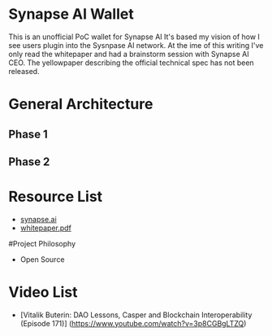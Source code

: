 # Synapse AI Wallet
This is an unofficial PoC wallet for Synapse AI
It's based my vision of how I see users plugin into the Sysnpase AI network.
At the ime of this writing I've only read the whitepaper and had a brainstorm session with Synapse AI CEO.
The yellowpaper describing the official technical spec has not been released.

# General Architecture
## Phase 1

## Phase 2


# Resource List
* [synapse.ai](https://synapse.ai/ "https://synapse.ai/")
* [whitepaper.pdf](https://s3.amazonaws.com/synapseai/whitepaper/whitepaper.pdf)



#Project Philosophy
* Open Source

# Video List
* [Vitalik Buterin: DAO Lessons, Casper and Blockchain Interoperability (Episode 171)] (https://www.youtube.com/watch?v=3p8CGBgLTZQ)